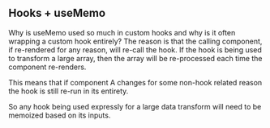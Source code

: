 ## Hooks + useMemo
Why is useMemo used so much in custom hooks and why is it often wrapping a custom hook entirely? The reason is that the calling component, if re-rendered for any reason, will re-call the hook. If the hook is being used to transform a large array, then the array will be re-processed each time the component re-renders. 

This means that if component A changes for some non-hook related reason the hook is still re-run in its entirety. 

So any hook being used expressly for a large data transform will need to be memoized based on its inputs.

